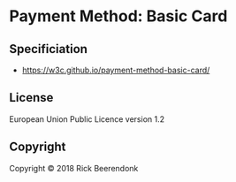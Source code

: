 # Payment Method: Basic Card

## Specificiation

* https://w3c.github.io/payment-method-basic-card/

## License

European Union Public Licence version 1.2

## Copyright

Copyright © 2018 Rick Beerendonk